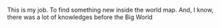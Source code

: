This is my job. To find something new inside the world map. 
And, I know, there was a lot of knowledges before the Big World 



  